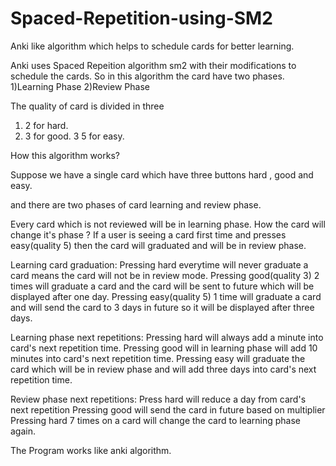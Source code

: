 # Spaced-Repetition-using-SM2
Anki like algorithm which helps to schedule cards for better learning.

Anki uses Spaced Repeition algorithm sm2 with their modifications to schedule the cards.
So in this algorithm the card have two phases.
1)Learning Phase
2)Review Phase

The quality of card is divided in three 
1) 2 for hard.
2) 3 for good.
3 5 for easy.

How this algorithm works?

Suppose we have a single card which have three buttons hard , good and easy.

and there are two phases of card learning and review phase.

Every card which is not reviewed will be in learning phase. How the card will change it's phase ?
If a user is seeing a card first time and presses easy(quality 5) then the card will graduated and will be in review phase. 

Learning card graduation:
  Pressing hard everytime will never graduate a card means the card will not be in review mode.
  Pressing good(quality 3) 2 times will graduate a card and the card will be sent to future which will be displayed after one day.
  Pressing easy(quality 5) 1 time will graduate a card and will send the card to 3 days in future so it will be displayed after three days.
  

Learning phase next repetitions:
Pressing hard will always add a minute  into card's next repetition time.
Pressing good will in learning phase will add 10 minutes into card's next repetition time.
Pressing easy will graduate the card which will be in review phase and will add three days into card's next repetition time.

Review phase next repetitions:
Press hard will reduce a day from card's next repetition
Pressing good will send the card in future based on multiplier 
Pressing hard 7 times on a card will change the card to learning phase again. 

The Program works like anki algorithm.
